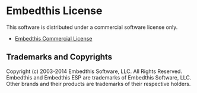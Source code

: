 Embedthis License
===

This software is distributed under a commercial software license only.

* [Embedthis Commercial License](https://embedthis.com/licensing/)

Trademarks and Copyrights
---
Copyright (c) 2003-2014 Embedthis Software, LLC. All Rights Reserved.
Embedthis and Embedthis ESP are trademarks of Embedthis Software, LLC.
Other brands and their products are trademarks of their respective holders.
